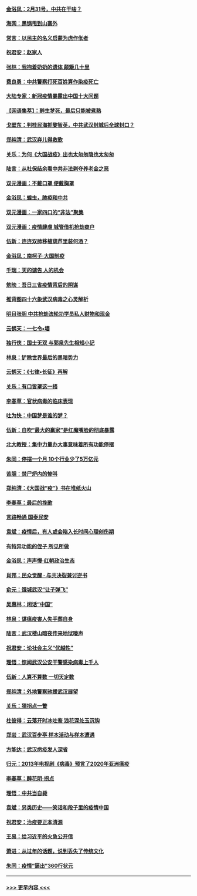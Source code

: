 #### [金浴凤：2月31号，中共在干啥？](../pages/nsc993/n11922706.md?t=03080331) 
#### [海网：黑锅甩到山寨外](../pages/nsc993/n11922688.md?t=03080331) 
#### [常言：以民主的名义启蒙为虎作伥者](../pages/nsc993/n11922217.md?t=03080331) 
#### [祝君安：赵家人](../pages/nsc993/n11922209.md?t=03080331) 
#### [张林：我抱着奶奶的遗体 颠簸几十里](../pages/nsc993/n11920945.md?t=03080331) 
#### [费良勇：中共警察打死百姓算作染疫死亡](../pages/nsc993/n11919264.md?t=03080331) 
#### [大陆专家：新冠疫情暴露出中国十大问题](../pages/nsc993/n11919187.md?t=03080331) 
#### [【网语集萃】：醉生梦死，最后只能被煮熟](../pages/nsc993/n11918994.md?t=03080331) 
#### [戈壁东：判桂民海抓黎智英，中共武汉封城后全球封口？](../pages/nsc993/n11917982.md?t=03080331) 
#### [郑纯清：武汉弃儿得救歌](../pages/nsc993/n11917881.md?t=03080331) 
#### [关乐：为何《大国战疫》出也太匆匆隐也太匆匆](../pages/nsc993/n11917792.md?t=03080331) 
#### [陆言：从社保结余看中共非法剥夺养老金之恶](../pages/nsc993/n11917084.md?t=03080331) 
#### [双元漫画：不戴口罩 便戴胸罩](../pages/nsc993/n11916447.md?t=03080331) 
#### [金浴凤：蝗虫，肺疫和中共](../pages/nsc993/n11916904.md?t=03080331) 
#### [双元漫画：一家四口的“非法”聚集](../pages/nsc993/n11916378.md?t=03080331) 
#### [双元漫画：疫情肆虐 城管借机抢劫商户](../pages/nsc993/n11916310.md?t=03080331) 
#### [伍新：连连双肺移植葫芦里装何酒？](../pages/nsc993/n11913667.md?t=03080331) 
#### [金浴凤：南柯子·大国制疫](../pages/nsc993/n11913657.md?t=03080331) 
#### [千瑞：天的谴告  人的机会](../pages/nsc993/n11913309.md?t=03080331) 
#### [勉映：吾日三省疫情背后的阴谋](../pages/nsc993/n11913079.md?t=03080331) 
#### [推背图四十六象武汉病毒之心灵解析](../pages/nsc993/n11911761.md?t=03080331) 
#### [明目张胆 中共抢劫法轮功学员私人财物和现金](../pages/nsc993/n11910262.md?t=03080331) 
#### [云鹤天：一七令▪墙](../pages/nsc993/n11910627.md?t=03080331) 
#### [独行侠：国士无双 与郭泉先生相知小记](../pages/nsc993/n11910613.md?t=03080331) 
#### [林泉：铲除世界最后的黑暗势力](../pages/nsc993/n11909320.md?t=03080331) 
#### [云鹤天：《七律▪长征》再解](../pages/nsc993/n11909327.md?t=03080331) 
#### [关乐：有口皆罩这一捂](../pages/nsc993/n11908393.md?t=03080331) 
#### [李春草：官状病毒的临床表现](../pages/nsc993/n11908339.md?t=03080331) 
#### [吐为快：中国梦是谁的梦？](../pages/nsc993/n11906564.md?t=03080331) 
#### [伍新：自吹“最大的赢家”是红魔嘴脸的彻底暴露](../pages/nsc993/n11906407.md?t=03080331) 
#### [北大教授：集中力量办大事意味着所有功能停摆](../pages/nsc993/n11904800.md?t=03080331) 
#### [朱同：停摆一个月 10个行业少了5万亿元](../pages/nsc993/n11904498.md?t=03080331) 
#### [苦胆：焚尸炉内的惨叫](../pages/nsc993/n11904479.md?t=03080331) 
#### [郑纯清：《大国战“疫”》书在堆纸火山](../pages/nsc993/n11904450.md?t=03080331) 
#### [李春草：最后的挽歌](../pages/nsc993/n11904441.md?t=03080331) 
#### [言路畅通 国泰民安](../pages/nsc993/n11904222.md?t=03080331) 
#### [袁斌：疫情后，有人或会陷入长时间心理创伤期](../pages/nsc993/n11901514.md?t=03080331) 
#### [有特异功能的侄子 所见所做](../pages/nsc993/n11901154.md?t=03080331) 
#### [金浴凤：声声慢‧红朝政治生态](../pages/nsc993/n11899553.md?t=03080331) 
#### [肖邦：民众觉醒 · 与共决裂兼讨逆书](../pages/nsc993/n11898435.md?t=03080331) 
#### [俞元：饿城武汉“让子弹飞”](../pages/nsc993/n11898344.md?t=03080331) 
#### [吴惠林：闲话“中国”](../pages/nsc993/n11898182.md?t=03080331) 
#### [林泉：谋瘟疫害人失手葬自身](../pages/nsc993/n11897892.md?t=03080331) 
#### [陆言：武汉楼山暗夜传来地狱嚎声](../pages/nsc993/n11897033.md?t=03080331) 
#### [祝君安：论社会主义“优越性”](../pages/nsc993/n11897005.md?t=03080331) 
#### [理悟：惊闻武汉公安干警感染病毒上千人](../pages/nsc993/n11896947.md?t=03080331) 
#### [伍新：人算不算数 一切天定数](../pages/nsc993/n11893372.md?t=03080331) 
#### [郑纯清：外地警察驰援武汉展望](../pages/nsc993/n11893115.md?t=03080331) 
#### [关乐：猜拐点一瞥](../pages/nsc993/n11893020.md?t=03080331) 
#### [杜彼得：云落开时冰吐鉴 浪花深处玉沉钩](../pages/nsc993/n11892107.md?t=03080331) 
#### [郑岩：武汉百步亭 样本活动与样本遭遇](../pages/nsc993/n11892310.md?t=03080331) 
#### [方能达：武汉疠疫发人深省](../pages/nsc993/n11891376.md?t=03080331) 
#### [归元：2013年电视剧《病毒》预言了2020年亚洲瘟疫](../pages/nsc993/n11891126.md?t=03080331) 
#### [李春草：醉花阴·拐点](../pages/nsc993/n11890567.md?t=03080331) 
#### [理悟：中共当自毙](../pages/nsc993/n11890559.md?t=03080331) 
#### [袁斌：另类历史——笑话和段子里的疫情中国](../pages/nsc993/n11889243.md?t=03080331) 
#### [祝君安：治疫要正本清源](../pages/nsc993/n11889085.md?t=03080331) 
#### [王易：给习近平的火急公开信](../pages/nsc993/n11888225.md?t=03080331) 
#### [萧进：从过年的话题，说到丢失了传统文化](../pages/nsc993/n11887732.md?t=03080331) 
#### [朱同：疫情“逼出”360行状元](../pages/nsc993/n11887678.md?t=03080331) 

----
#### [ >>> 更早内容 <<< ](../indexes/nsc993-earlier.md)
